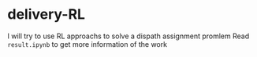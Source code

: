 # delivery-RL
I will try to use RL approachs to solve a dispath assignment promlem
Read `result.ipynb` to get more information of the work
